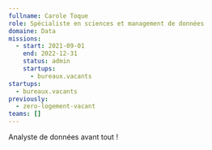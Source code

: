 ```yaml
---
fullname: Carole Toque
role: Spécialiste en sciences et management de données
domaine: Data
missions:
  - start: 2021-09-01
    end: 2022-12-31
    status: admin
    startups:
      - bureaux.vacants
startups:
  - bureaux.vacants
previously:
  - zero-logement-vacant
teams: []
---
```

Analyste de données avant tout !